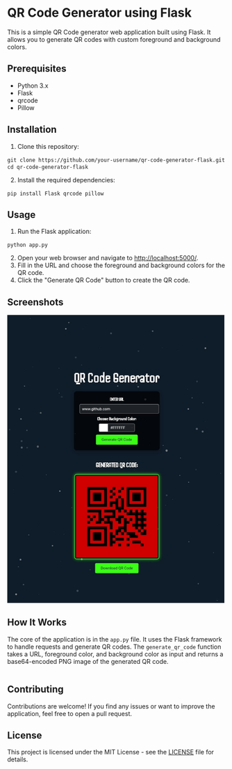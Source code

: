 <!DOCTYPE html>
<html>

<head>
    <title>QR Code Generator using Flask</title>
</head>

<body>

<h1>QR Code Generator using Flask</h1>

<p>This is a simple QR Code generator web application built using Flask. It allows you to generate QR codes with custom foreground and background colors.</p>

<h2>Prerequisites</h2>
<ul>
    <li>Python 3.x</li>
    <li>Flask</li>
    <li>qrcode</li>
    <li>Pillow</li>
</ul>

<h2>Installation</h2>

<ol>
    <li>Clone this repository:</li>
</ol>

<pre><code>git clone https://github.com/your-username/qr-code-generator-flask.git
cd qr-code-generator-flask</code></pre>

<ol start="2">
    <li>Install the required dependencies:</li>
</ol>

<pre><code>pip install Flask qrcode pillow</code></pre>

<h2>Usage</h2>

<ol>
    <li>Run the Flask application:</li>
</ol>

<pre><code>python app.py</code></pre>

<ol start="2">
    <li>Open your web browser and navigate to <a href="http://localhost:5000/">http://localhost:5000/</a>.</li>
    <li>Fill in the URL and choose the foreground and background colors for the QR code.</li>
    <li>Click the "Generate QR Code" button to create the QR code.</li>
</ol>

<h2>Screenshots</h2>

<img src="screenshot.png" alt="Screenshot" width="500">

<h2>How It Works</h2>

<p>The core of the application is in the <code>app.py</code> file. It uses the Flask framework to handle requests and generate QR codes. The <code>generate_qr_code</code> function takes a URL, foreground color, and background color as input and returns a base64-encoded PNG image of the generated QR code.</p>

<pre><code><!-- Paste the Python code here --></code></pre>

<h2>Contributing</h2>

<p>Contributions are welcome! If you find any issues or want to improve the application, feel free to open a pull request.</p>

<h2>License</h2>

<p>This project is licensed under the MIT License - see the <a href="LICENSE">LICENSE</a> file for details.</p>

</body>

</html>
